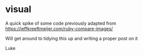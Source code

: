 # visual

A quick spike of some code previously adapted from https://jeffkreeftmeijer.com/ruby-compare-images/

Will get around to tidying this up and writing a proper post on it

Luke
